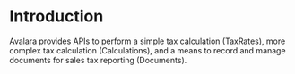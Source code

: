 # Introduction

Avalara provides APIs to perform a simple tax calculation (TaxRates),
 more complex tax calculation (Calculations),
 and a means to record and manage documents for sales tax reporting (Documents).